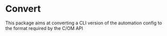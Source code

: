 # Convert

This package aims at converting a CLI version of the automation config to the format required by the C/OM API
